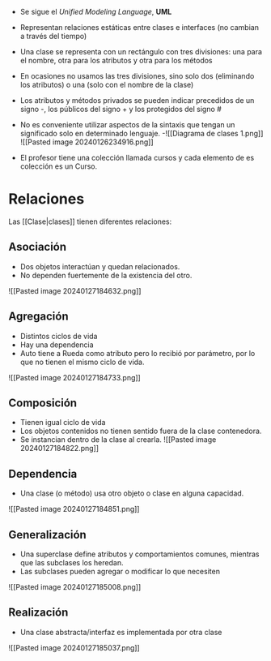 - Se sigue el *Unified Modeling Language*, **UML**
- Representan relaciones estáticas entre clases e interfaces (no cambian a través del tiempo) 
- Una clase se representa con un rectángulo con tres divisiones: una para el nombre, otra para los atributos y otra para los métodos 
- En ocasiones no usamos las tres divisiones, sino solo dos (eliminando los atributos) o una (solo con el nombre de la clase) 
- Los atributos y métodos privados se pueden indicar precedidos de un signo -, los públicos del signo + y los protegidos del signo # 
- No es conveniente utilizar aspectos de la sintaxis que tengan un significado solo en determinado lenguaje.
-![[Diagrama de clases 1.png]]
![[Pasted image 20240126234916.png]]

- El profesor tiene una colección llamada cursos y cada elemento de es colección es un Curso.

# Relaciones

Las [[Clase|clases]] tienen diferentes relaciones:


## Asociación

- Dos objetos interactúan y quedan relacionados. 
- No dependen fuertemente de la existencia del otro.

![[Pasted image 20240127184632.png]]
## Agregación

- Distintos ciclos de vida 
- Hay una dependencia
- Auto tiene a Rueda como atributo pero lo recibió por parámetro, por lo que no tienen el mismo ciclo de vida.

![[Pasted image 20240127184733.png]]

## Composición
- Tienen igual ciclo de vida 
- Los objetos contenidos no tienen sentido fuera de la clase contenedora.
- Se instancian dentro de la clase al crearla.
![[Pasted image 20240127184822.png]]
## Dependencia

- Una clase (o método) usa otro objeto o clase en alguna capacidad.

![[Pasted image 20240127184851.png]]

## Generalización

- Una superclase define atributos y comportamientos comunes, mientras que las subclases los heredan. 
- Las subclases pueden agregar o modificar lo que necesiten

![[Pasted image 20240127185008.png]]

## Realización

- Una clase abstracta/interfaz es implementada por otra clase

![[Pasted image 20240127185037.png]]